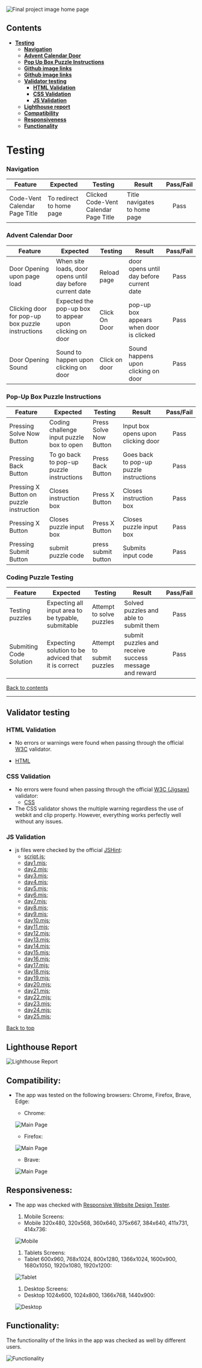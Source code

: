 ![Final project image home page](documentation/mock_design.png)

## **Contents**

* [**Testing**](#testing)
  * [**Navigation**](#navigation)
  * [**Advent Calendar Door**](#advent-calendar-door)
  * [**Pop Up Box Puzzle Instructions**](#pop-up-box-puzzle-instructions)
  * [**Github image links**](#github-image-links)
  * [**Github image links**](#github-image-links)
  * [**Validator testing**](#Validator-testing)
    * [**HTML Validation**](#HTML-Validation)
    * [**CSS Validation**](#CSS-Validation)
    * [**JS Validation**](#JS-Validation)
  * [**Lighthouse report**](#Lighthouse-Report)
  * [**Compatibility**](#Compatibility)
  * [**Responsiveness**](#Responsiveness)
  * [**Functionality**](#Functionality)

# **Testing**

### **Navigation** 

| Feature      | Expected          | Testing  | Result | Pass/Fail |
|-------------|-------------|-----|----------|:----:|
| Code-Vent Calendar Page Title | To redirect to home page | Clicked Code-Vent Calendar Page Title | Title navigates to home page | Pass |


### **Advent Calendar Door**

| Feature      | Expected  | Testing  | Result | Pass/Fail |
|-------------|-------------|-----|----------|:-----:|
| Door Opening upon page load | When site loads, door opens until day before current date | Reload page | door opens until day before current date | Pass |
| Clicking door for pop-up box puzzle instructions | Expected the pop-up box to appear upon clicking on door | Click On Door | pop-up box appears when door is clicked | Pass |
| Door Opening Sound | Sound to happen upon clicking on door | Click on door | Sound happens upon clicking on door | Pass |


### **Pop-Up Box Puzzle Instructions**

| Feature     | Expected  | Testing  | Result | Pass/Fail |
|-------------|-------------|-----|----------|:-----:|
| Pressing Solve Now Button | Coding challenge input puzzle box to open | Press Solve Now Button | Input box opens upon clicking door | Pass |
| Pressing Back Button | To go back to pop-up puzzle instructions | Press Back Button | Goes back to pop-up puzzle instructions | Pass |
| Pressing X Button on puzzle instruction | Closes instruction box | Press X Button | Closes instruction box | Pass |
| Pressing X Button | Closes puzzle input box | Press X Button | Closes puzzle input box | Pass |
| Pressing Submit Button | submit puzzle code  | press submit button | Submits input code | Pass |


### **Coding Puzzle Testing**

| Feature     | Expected  | Testing  | Result | Pass/Fail |
|-------------|-------------|-----|----------|:-----:|
| Testing puzzles | Expecting all input area to be typable, submitable | Attempt to solve puzzles | Solved puzzles and able to submit them | Pass|
| Submiting Code Solution | Expecting solution to be adviced that it is correct | Attempt to submit puzzles | submit puzzles and receive success message and reward | Pass|

[Back to contents](#contents)

---

## Validator testing

### HTML Validation

- No errors or warnings were found when passing through the official [W3C](https://validator.w3.org/) validator.

* [HTML](https://validator.w3.org/nu/?doc=https%3A%2F%2Fmanni8436.github.io%2Fhackvent-calendar%2F)



### CSS Validation

- No errors were found when passing through the official [W3C (Jigsaw)](https://jigsaw.w3.org/css-validator/#validate_by_uri) validator: 
    * [CSS](https://jigsaw.w3.org/css-validator/validator?uri=https%3A%2F%2Fmanni8436.github.io%2Fhackvent-calendar%2F&profile=css3svg&usermedium=all&warning=1&vextwarning=&lang=en)
- The CSS validator shows the multiple warning regardless the use of webkit and clip property. However, everything works perfectly well without any issues.


### JS Validation
*  js files were checked by the official [JSHint](https://jshint.com/):
    * [script.js](documentation/js_validation/jshint_script.png);
    * [day1.mjs](documentation/wireframes/jshint_day1.png);
    * [day2.mjs](documentation/wireframes/jshint_day2.png);
    * [day3.mjs](documentation/wireframes/jshint_day3.png);
    * [day4.mjs](documentation/wireframes/jshint_day4.png);
    * [day5.mjs](documentation/wireframes/jshint_day5.png);
    * [day6.mjs](documentation/wireframes/jshint_day6.png);
    * [day7.mjs](documentation/wireframes/jshint_day7.png);
    * [day8.mjs](documentation/wireframes/jshint_day8.png);
    * [day9.mjs](documentation/wireframes/jshint_day9.png);
    * [day10.mjs](documentation/wireframes/jshint_day10.png);
    * [day11.mjs](documentation/wireframes/jshint_day11.png);
    * [day12.mjs](documentation/wireframes/jshint_day12.png);
    * [day13.mjs](documentation/wireframes/jshint_day13.png);
    * [day14.mjs](documentation/wireframes/jshint_day14.png);
    * [day15.mjs](documentation/wireframes/jshint_day15.png);
    * [day16.mjs](documentation/wireframes/jshint_day16.png);
    * [day17.mjs](documentation/wireframes/jshint_day17.png);
    * [day18.mjs](documentation/wireframes/jshint_day18.png);
    * [day19.mjs](documentation/wireframes/jshint_day19.png);
    * [day20.mjs](documentation/wireframes/jshint_day20.png);
    * [day21.mjs](documentation/wireframes/jshint_day21.png);
    * [day22.mjs](documentation/wireframes/jshint_day22.png);
    * [day23.mjs](documentation/wireframes/jshint_day23.png);
    * [day24.mjs](documentation/wireframes/jshint_day24.png);
    * [day25.mjs](documentation/wireframes/jshint_day25.png);


[Back to top](#christmas-hackathon)
## Lighthouse Report

![Lighthouse Report](documentation/lighthouse_report.png)

## Compatibility:

+ The app was tested on the following browsers: Chrome, Firefox, Brave, Edge:

  - Chrome:

  ![Main Page](documentation/compatibility/browser_chrome.png)
  
  - Firefox:

  ![Main Page](documentation/compatibility/browser_firefox.png)

  - Brave:

  ![Main Page](documentation/compatibility/browser_brave.png)
## Responsiveness:

+ The app was checked with [Responsive Website Design Tester](https://responsivedesignchecker.com/).

  1. Mobile Screens:

    - Mobile 320x480, 320x568, 360x640, 375x667, 384x640, 411x731, 414x736:

     ![Mobile](documentation/responsiveness/responsiveness_mobile_devices.gif)

      
  1. Tablets Screens:

    - Tablet 600x960, 768x1024, 800x1280, 1366x1024, 1600x900, 1680x1050, 1920x1080, 1920x1200:
        
    ![Tablet](documentation/responsiveness/responsiveness_tablet_devices.gif)
      
  1. Desktop Screens:

    - Desktop 1024x600, 1024x800, 1366x768, 1440x900:
        
    ![Desktop](documentation/responsiveness/responsiveness_desktop_devices.gif)


## Functionality:

The functionality of the links in the app was checked as well by different users.

 ![Functionality](documentation/responsiveness/observe_functionality.gif)